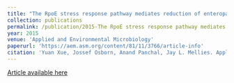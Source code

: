 ```yaml
---
title: "The RpoE stress response pathway mediates reduction of enteropathogenic Escherichia coli virulence by zinc"
collection: publications
permalink: /publication/2015-The RpoE stress response pathway mediates reduction of enteropathogenic Escherichia coli virulence by zinc
year: 2015
venue: 'Applied and Environmental Microbiology'
paperurl: 'https://aem.asm.org/content/81/11/3766/article-info'
citation: 'Yuan Xue, Jossef Osborn, Anand Panchal, Jay L. Mellies. Applied and Environmental Microbiology (2015). The RpoE stress response pathway mediates reduction of enteropathogenic Escherichia coli virulence by zinc.'
---
```

[Article available here](https://aem.asm.org/content/81/11/3766/article-info)
